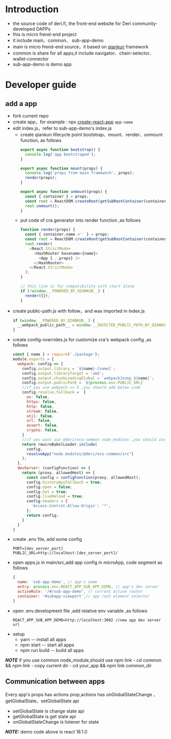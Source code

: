 # Introduction
  - the source code of deri.fi, the front-end website for Deri community-developed DAPPs
  - this is micro frend-end project
  - it include main、common、 sub-app-demo
  - main is micro frend-end source，it based on [qiankun](https://github.com/umijs/qiankun) framework
  - common is share for all apps,it include navigator、chain-selector、wallet-connector
  - sub-app-demo is demo app

# Developer guide
  ## add a app
  - fork current repo
  - create app，for example : npx [create-react-app](https://github.com/facebook/create-react-app) `app-name`
  - edit index.js，refer to sub-app-demo's index.js
    - create qiankun lifecycle point bootstrap、mount、render、unmount function, as follows
      ``` javascript
      export async function bootstrap() {
        console.log('app bootstraped');
      }

      export async function mount(props) {
        console.log('props from main framework', props);
        render(props);
      }

      export async function unmount(props) {
        const { container } = props;
        const root = ReactDOM.createRoot(getSubRootContainer(container))
        root.unmount();
      }
      ```
    - put code of cra generator into render function ,as follows
      ``` javascript
      function render(props) {
        const { container,name ='' } = props;
        const root = ReactDOM.createRoot(getSubRootContainer(container))
        root.render(
          <React.StrictMode>
            <HashRouter basename={name}>
              <App {...props} />
            </HashRouter>
          </React.StrictMode>
        );
      }

      // this line is for compatibility with start alone
      if (!window.__POWERED_BY_QIANKUN__) {
        render({});
      }
      ```
  - create public-path.js with follow，and was imported in index.js
    ``` javascript
    if (window.__POWERED_BY_QIANKUN__) {
      __webpack_public_path__ = window.__INJECTED_PUBLIC_PATH_BY_QIANKUN__;
    }
    ```
  - create config-overrides.js for customize cra's webpack config ,as follows
    ``` javascript
    const { name } = require('./package');
    module.exports = {
      webpack: config => {
        config.output.library = `${name}-[name]`;
        config.output.libraryTarget = 'umd';
        config.output.chunkLoadingGlobal = `webpackJsonp_${name}`;   
        config.output.publicPath = `${process.env.PUBLIC_URL}`
        //if you use webpack >= 5 ,you should add below code
        config.resolve.fallback =  {
          os: false,
          https: false,
          http: false,
          stream: false,
          util: false,
          url: false,
          assert: false,
          crypto: false,
        }
        //if you want use @deri/eco-common node_modules ,you should include it in load path
        return rewireBabelLoader.include(
          config,
          resolveApp("node_modules/@deri/eco-common/src")
        );
      },
      devServer: (configFunction) => {
        return (proxy, allowedHost) => {
          const config = configFunction(proxy, allowedHost);
          config.historyApiFallback = true;
          config.open = false;
          config.hot = true;
          config.liveReload = true;
          config.headers = {
            'Access-Control-Allow-Origin': '*',
          };
          return config;
        }
      }
    }
    ```
  - create .env file, add some config
    ``` env
    PORT=[dev_server_port]
    PUBLIC_URL=http://localhost:[dev_server_port]/
    ```
  - open apps.js in main/src,add app config in microApp, code segment as follows
    ``` javascript
    {
      name: 'sub-app-demo', // app's name
      entry: process.env.REACT_APP_SUB_APP_DEMO, // app's dev server 
      activeRule: '/#/sub-app-demo', // current active router
      container: '#subapp-viewport',// app root element selector
    }
    ```
  - open .env.development file ,add relative env variable ,as follows
    ``` 
    REACT_APP_SUB_APP_DEMO=http://localhost:3002 //new app dev server url
    ```
  - setup 
    - yarn -- install all apps
    - npm start  -- start all apps
    - npm run build -- build all apps
  
**_NOTE_** if you use common node_module,should use npm link
    - cd common && npm link
    - copy current dir
    - cd your_app && npm link common_dir

## Communication between apps
  Every app's props has actions prop,actions has onGlobalStateChange 、getGlobalState、setGlobalState api
  - setGlobalState is change state api
  - getGlobalState is get state api
  - onGlobalStateChange is listener for state
  
**_NOTE:_** demo code above is react 18.1.0
